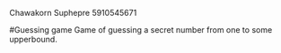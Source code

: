 Chawakorn Suphepre
 5910545671

#Guessing game
Game of guessing a secret number from one to some upperbound.